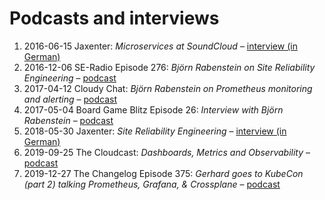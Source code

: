 # Podcasts and interviews

1. 2016-06-15 Jaxenter: _Microservices at SoundCloud_ – [interview (in German)](https://jaxenter.de/microservices-interview-soundcloud-43191)
1. 2016-12-06 SE-Radio Episode 276: _Björn Rabenstein on Site Reliability Engineering_ – [podcast](https://www.se-radio.net/2016/12/se-radio-episode-276-bjorn-rabenstein-on-site-reliability-engineering/)
1. 2017-04-12 Cloudy Chat: _Björn Rabenstein on Prometheus monitoring and alerting_ – [podcast](https://www.mixcloud.com/cloudychat/bjorn-rabenstein-on-prometheus-monitoring-and-alerting/)
1. 2017-05-04 Board Game Blitz Episode 26: _Interview with Björn Rabenstein_ – [podcast](http://www.boardgameblitz.com/posts/60/episode-26-interview-with-bjorn-rabenstein)
1. 2018-05-30 Jaxenter: _Site Reliability Engineering_ – [interview (in German)](https://jaxenter.de/site-reliability-engineering-interview-78032)
1. 2019-09-25 The Cloudcast: _Dashboards, Metrics and Observability_ – [podcast](https://www.thecloudcast.net/2019/09/dashboards-metrics-and-observability.html)
1. 2019-12-27 The Changelog Episode 375: _Gerhard goes to KubeCon (part 2) talking Prometheus, Grafana, & Crossplane_ – [podcast](https://changelog.com/podcast/375)
